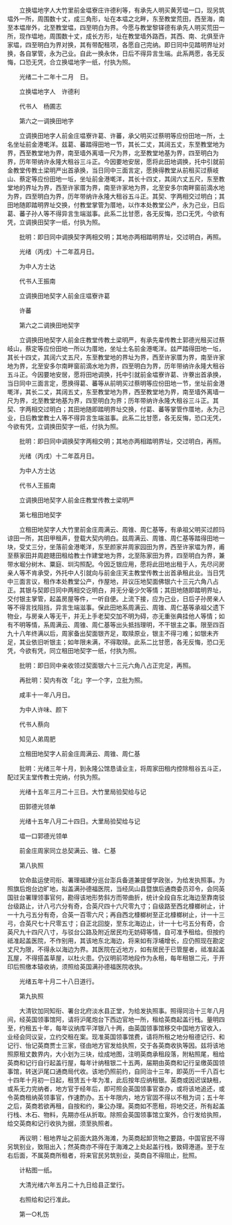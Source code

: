 <!-- { "loadSidebar": true } -->
　　立换塭地字人大竹里前金塭寮庄许德利等，有承先人明买黄芳塭一口，现另筑塭外一所，周围数十丈，成三角形，址在本塭之北畔，东至教堂荒田，西至海，南至本塭岸外，北至教堂塭，四至明白为界。今愿与教堂黎铎德有承先人明买荒田一所，现作塭地，周围数十丈，成长方形，址在教堂墙外路西，其西、南、北俱至许家塭，四至明白为界对换，其有带配租项，各愿自己完纳。即日同中见踏明界址对换，各自掌管，永为己业。自此一换永休，日后不得异言生端。此系两愿，各无反悔，口恐无凭，合立换塭地字一纸，付执为照。

　　光绪二十二年十二月　日。

　　立换塭地字人　许德利

　　代书人　杨圃志

　　第六之一调换田地字

　　立调换田地字人前金庄塭寮许葛、许蕃，承父明买过蔡明等应份田地一所，土名坐址前金港墘洋。兹葛、蕃踏得田地一节，其长二丈，其阔五丈，东至教堂地为界，西至教堂地为界，南至墙外离墙一尺为界，北至教堂地基为界，四至明白为界，历年带纳许永隆大租谷三斗正。今因要地安居，愿将此田地调换，托中引就前金教堂传教土梁明严出首承换，当日同中三面言定，愿换得教堂从前租买过蔡岐山、蔡定等应份田地一坵，坐址前金港墘洋，其长十四丈，其阔六丈五尺，东至教堂地的界址为界，西至许家厝为界，南至许家地为界，北至安多尔南畔窗前滴水地为界，四至明白为界，历年带纳许永隆大租谷五斗正。其契、字两相交过明白；其田地随即踏明界址交换，付教堂掌管为厝地，以作本处教堂公产，永为己业，日后葛、蕃子孙人等不得异言生端滋事。此系二比甘愿，各无反悔，恐口无凭，今欲有凭，立调换田契字一纸，付执为照。

　　批明：即日同中调换契字两相交明；其地亦两相踏明界址，交过明白，再照。

　　光绪（丙戌）十二年荔月日。

　　为中人方士达

　　代书人王振南

　　立调换田地契字人前金庄塭寮许葛

　　许蕃

　　第六之二调换田地契字

　　立调换田地契字人前金庄教堂传教土梁明严，有承先辈传教土郭德光租买过蔡岐山，蔡定等应份田地一所以为厝地，坐址土名前金港墘洋。兹严踏得田地一坵，其长十四丈，其阔六丈五尺，东至教堂地的界址为界，西至许家厝为界，南至许家地为界，北至安多尔南畔窗前滴水地为界，四至明白为界，历年带纳许永隆大租谷五斗正。今因要地安居，愿将田地调换，托中引就前金塭寮许葛、许藔出首承换，当日同中三面言定，愿换得葛、蕃等从前明买过蔡明等应份田地一节，坐址前金港墘洋，其长二丈，其阔五丈，东至教堂地为界，西至教堂地为界，南至墙外离墙一尺为界，北至教堂地基为界，四至明白为界；历年带纳许永隆大租谷三斗正。其契、字两相交过明白；其田地随即踏明界址交换，付葛、蕃等掌管作厝地，永为己业，日后教堂教士人等不得异言生端滋事。此系二比甘愿，各无反悔，恐口无凭，今欲有凭，立调换田契字一纸，付执为照。

　　批明：即日同中调换契字两相交明；其地亦两相踏明界址，交过明白，再照。

　　光绪（丙戌）十二年荔月日。

　　为中人方士达

　　代书人王振南

　　立调换田地契字人前金庄教堂传教士梁明严

　　第七租田地契字

　　立租田地契字人大竹里前金庄周满云、周锥、周仁基等，有承祖父明买过颜玛谅田一所，其田甲租声，登载大契内明白。兹周满云、周锥、周仁基等踏得田地一块，受丈三分，坐落前金港墘洋，东至颜家并周家园田为界，西至许家塭为界，甫至蔡家田并周趂贃田租给教士作建堂地为界，北至陈家田为界，四至明白为界，兼带水堀分树木、粟庭、圳沟照配。今因乏银应用，愿将此田地出租于人，先尽问房亲人等不肯承受，外托中人引就向与前金庄天主教堂传教士出首承租此业。当日凭中三面言议，租作本处教堂公产，作屋地，并议压地契面佛银六十三元六角八占正。其银与契即日同中两相交讫明白，并无分毫少欠等情；其田地随即踏明界址，交付银主掌管，起盖房屋等件，一听自便。上流下接，应为己业，日后子孙房亲人等不得言找阻挡，异言生端滋事。保此田地系周满云、周锥、周仁基等承祖父遗下物业，与房亲人等无干，并无上手老契交加不明为碍，亦无重张典挂他人等情；如有不明等情，系周满云、周锥、周仁基等出头抵挡理明，不干银主之事。限至四百九十八年终满以后，周家备出契面银齐足，取赎原业，银主不得刁难；如银未齐足，其业依旧听银主；如年限未满，不得取赎。此系二比甘愿，各无反悔，恐口无凭，今欲有凭，同立租田地契字一纸，付执为照。

　　批明：即日同中亲收领过契面银六十三元六角八占正完足，再照。

　　再批明：契内有改「北」字一个字，立批为照。

　　咸丰十一年八月日。

　　为中人许味、颜下

　　代书人蔡向

　　知见人弟周肥

　　立租田地契字人前金庄周满云、周锥、周仁基

　　批明：光绪三年十月，到永隆公馆恳请业主，将周家田租内控除租谷五斗正，配过天主堂传教士完纳，付执为照。

　　光绪十五年三月二十三日。大竹里局验契给与记

　　田郭德光领单

　　光绪十五年八月二十四日。大里局验契给与记

　　塭一口郭德光领单

　　前金庄周家同立总契满云、锥、仁基

　　第八执照

　　钦命盐运使司衔、署理福建分巡台澎兵备道兼提督学政张，为给发执照事。为照旗后炮台边旷地，拟盖满孙德福医院，当经凤山县暨旗后通商委员邓令，会同英国驻台署理领事官何，勘得该地形势斜方而带曲折，统计全段自东北海边至靠南驳台级路止，计八弓六分有奇，合英尺四十六尺零九寸；自级路至西北槺榔树止，计一十九弓五分有奇，合英一百零六尺；再自西北槺榔树至正北槺榔树止，计一十三弓，合英尺七十尺零五寸；自正北回旋，至东北海边止，计一十七弓五分有奇，合英尺九十四尺八寸，与驳台公路及附近居民均无妨碍等情，自可准予租给。但按约祗准起盖医院，不作别用，其该地东北海边，将来如有浮埔增长，应仍照现在勘定丈尺为限，不得永以海边为界。其医院在近地方，如有居民于已管屋者，祗准起盖瓦屋，不得搭盖草屋，以杜火患。仍议明前项地段作为永租，每年租银二元，于开印后照缴本辕收纳，须照给英国满孙德福医院收执。

　　光绪五年十月二十八日道行。

　　第九执照

　　大清钦加同知衔、署台北府淡水县正堂，为给发执照事。照得同治十三年八月间，经英国领事馆阿，请将沪尾炮台下西边官地一所，租给英商起盖行栈。量明四至，约租五十年，每年议纳库平洋银八十两，由英国领事馆移交中国地方官收入，业经会同议妥，立约交租在案。现准英国领事馆费，请将所租之地分租德记行、和记行、怡记英商贾士三家，径由地方官发给执照，交于各英商收执等因。兹将该地照原租丈数界内，大小划为三块，绘成地图，注明英商承租段落，附粘照尾，租给英商和记行自行起盖行屋，每年计纳租银二十五两，届期由英商和记行呈缴英国领事馆，转送沪尾口通商局代收。该地仍照前约，自同治十三年，即英历一千八百七十四年十月初一日起，租赁五十年为准，此后按年应纳租银。英商或因迟误缺租，或系无力完纳者，地方官于经年后，即可照会英国领事官查办，或将该地追还，或令英商租纳英领事官，作速酌办。五十年限内，地方官固不得以不租为词；五十年之后，英商若欲再租，自按和约，秉公办理。英商如不愿租，将地交还，所有起盖行栈、木石、物料，先期亦任从折取。除照会英国领事馆立案外，合行发给执照，给交英商和记行收执为据，须至执照者。

　　再议明：租地界址之前面大路外海滩，为英商起卸货物之要路，中国官民不得另筑别业，致阻出入；然英商亦不得在于海滩之上处起盖行栈，致碍港道。至于左右后面，不属英商所租者，将来官民另筑别业，英商自不得阻止，批照。

　　计粘图一纸。

　　大清光绪六年五月二十九日给县正堂行。

　　右照给和记行准此。

　　第一○札饬

